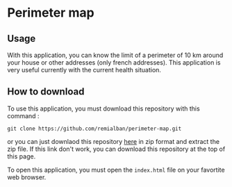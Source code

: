 # Perimeter map

## Usage
With this application, you can know the limit of a perimeter of 10 km around your house or other addresses (only french addresses). This application is very useful currently with the current health situation.

## How to download
To use this application, you must download this repository with this command :
```
git clone https://github.com/remialban/perimeter-map.git
```
or you can just downlaod this repository [here](https://github.com/remialban/perimeter-map/archive/refs/heads/main.zip) in zip format and extract the zip file. If this link don't work, you can download this repository at the top of this page.

To open this application, you must open the ```index.html``` file on your favortite web browser.
